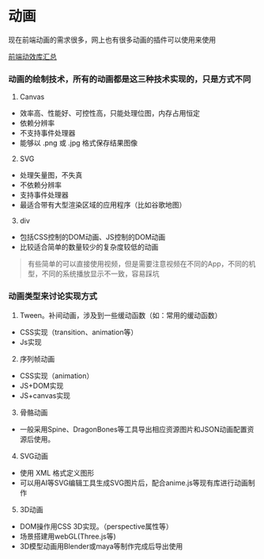 # 动画
现在前端动画的需求很多，网上也有很多动画的插件可以使用来使用

[前端动效库汇总](https://juejin.im/post/5cc089eae51d456e7d189f9d)


### 动画的绘制技术，所有的动画都是这三种技术实现的，只是方式不同
1. Canvas
  - 效率高、性能好、可控性高，只能处理位图，内存占用恒定
  - 依赖分辨率
  - 不支持事件处理器
  - 能够以 .png 或 .jpg 格式保存结果图像
2. SVG
  - 处理矢量图，不失真
  - 不依赖分辨率
  - 支持事件处理器
  - 最适合带有大型渲染区域的应用程序（比如谷歌地图）
3. div
  - 包括CSS控制的DOM动画、JS控制的DOM动画
  - 比较适合简单的数量较少的复杂度较低的动画

> 有些简单的可以直接使用视频，但是需要注意视频在不同的App，不同的机型，不同的系统播放显示不一致，容易踩坑


### 动画类型来讨论实现方式
1. Tween。补间动画，涉及到一些缓动函数（如：常用的缓动函数）
  - CSS实现（transition、animation等）
  - Js实现

2. 序列帧动画
  -  CSS实现（animation）
  -  JS+DOM实现
  -  JS+canvas实现

3. 骨骼动画
  - 一般采用Spine、DragonBones等工具导出相应资源图片和JSON动画配置资源后使用。

4. SVG动画
  - 使用 XML 格式定义图形
  - 可以用AI等SVG编辑工具生成SVG图片后，配合anime.js等现有库进行动画制作

5. 3D动画
  - DOM操作用CSS 3D实现。（perspective属性等）
  - 场景搭建用webGL(Three.js等)
  - 3D模型动画用Blender或maya等制作完成后导出使用